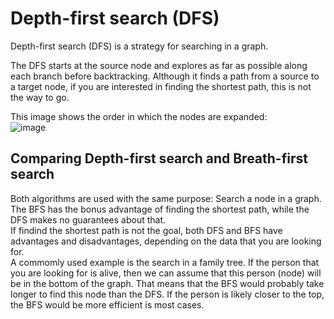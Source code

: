 # Depth-first search (DFS)

Depth-first search (DFS) is a strategy for searching in a graph.

The DFS starts at the source node and explores as far as possible along each
branch before backtracking. Although it finds a path from a source to a target node,
if you are interested in finding the shortest path, this is not the way to go.

This image shows the order in which the nodes are expanded:  
![image](http://upload.wikimedia.org/wikipedia/commons/1/1f/Depth-first-tree.svg)


## Comparing Depth-first search and Breath-first search

Both algorithms are used with the same purpose: Search a node in a graph.  
The BFS has the bonus advantage of finding the shortest path, while the DFS 
makes no guarantees about that.  
If findind the shortest path is not the goal, both DFS and BFS have advantages
and disadvantages, depending on the data that you are looking for.  
A commomly used example is the search in a family tree. If the person that you are
looking for is alive, then we can assume that this person (node) will be in the bottom
of the graph. That means that the BFS would probably take longer to find this node
than the DFS. If the person is likely closer to the top, the BFS would be more efficient
is most cases.
